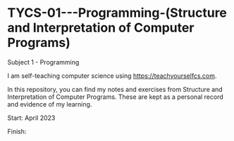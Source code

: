 # TYCS-01---Programming-(Structure and Interpretation of Computer Programs)
Subject 1 - Programming 

I am self-teaching computer science using https://teachyourselfcs.com. 

In this repository, you can find my notes and exercises from Structure and Interpretation of Computer Programs. These are kept as a personal record and evidence of my learning. 

Start: April 2023

Finish: 
